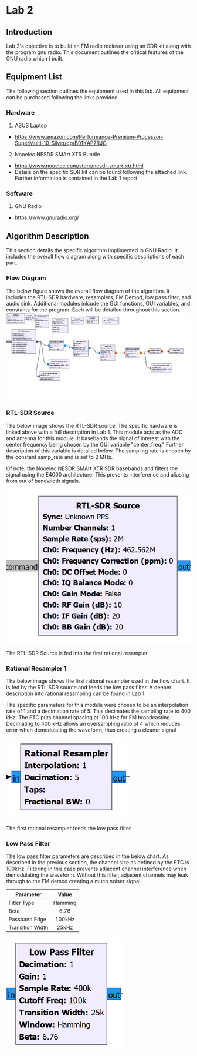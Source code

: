 # Lab 2
## Introduction
Lab 2's objective is to build an FM radio reciever using an SDR kit along with the program gnu radio. This document outlines the critical features of the GNU radio which I built.

## Equipment List
The following section outlines the equipment used in this lab. All equipment can be purchased following the links provided

### Hardware
1. ASUS Laptop
 - https://www.amazon.com/Performance-Premium-Processor-SuperMulti-10-Silver/dp/B01KAP7RJG
2. Nooelec NESDR SMArt XTR Bundle
 - https://www.nooelec.com/store/nesdr-smart-xtr.html
  - Details on the specific SDR kit can be found following the attached link. Further information is contained in the Lab 1 report


### Software
1. GNU Radio
 - https://www.gnuradio.org/

## Algorithm Description
This section details the specific algorithm implimented in GNU Radio. It includes the overall flow diagram along with specific descriptions of each part.

### Flow Diagram
The below figure shows the overall flow diagram of the algorithm. It includes the RTL-SDR hardware, resamplers, FM Demod, low pass filter, and audio sink. Additional modules inlcude the GUI functions, GUI variables, and constants for the program. Each will be detailed throughout this section.
![alt text](https://github.com/Ryankearns9/DigComm_Lab2/blob/main/imgs/FlowDiagram.PNG)

### RTL-SDR Source
The below image shows the RTL-SDR source. The specific hardware is linked above with a full description in Lab 1. This module acts as the ADC and antenna for this module. It basebands the signal of interest with the center frequency being chosen by the GUI variable "center_freq." Further description of this variable is detailed below. The sampling rate is chosen by the constant samp_rate and is set to 2 MHz.

Of note, the Nooelec NESDR SMArt XTR SDR basebands and filters the signal using the E4000 architecture. This prevents interference and aliasing from out of bandwidth signals.

![alt text](https://github.com/Ryankearns9/DigComm_Lab2/blob/main/imgs/RTL_Source.PNG)

The RTL-SDR Source is fed into the first rational resampler 

### Rational Resampler 1
The below image shows the first rational resampler used in the flow chart. It is fed by the RTL SDR source and feeds the low pass filter. A deeper description into rational resampling can be found in Lab 1.

The specific parameters for this module were chosen to be an interpolation rate of 1 and a decimation rate of 5. This decimates the sampling rate to 400 kHz. The FTC puts channel spacing at 100 kHz for FM broadcasting. Decimating to 400 kHz allows an oversampling ratio of 4 which reduces error when demodulating the waveform, thus creating a cleaner signal

![alt text](https://github.com/Ryankearns9/DigComm_Lab2/blob/main/imgs/RationalResampler.PNG)

The first rational resampler feeds the low pass filter

### Low Pass Filter
The low pass filter parameters are described in the below chart. As described in the previous section, the channel size as defined by the FTC is 100kHz. Filtering in this case prevents adjacent channel interference when demodulating the waveform. Without this filter, adjacent channels may leak through to the FM demod creating a much noiser signal.

| Parameter        | Value         |
| ---------------- |:-------------:|
| Fitler Type      | Hamming       |
| Beta             | 6.76          |
| Passband Edge    | 100kHz        |
| Transition Width | 25kHz         |

![alt text](https://github.com/Ryankearns9/DigComm_Lab2/blob/main/imgs/LowPassFilter.PNG)